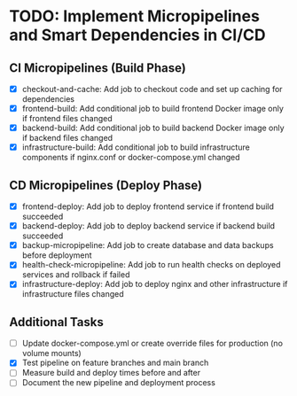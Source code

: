 # TODO: Implement Micropipelines and Smart Dependencies in CI/CD

## CI Micropipelines (Build Phase)
- [x] checkout-and-cache: Add job to checkout code and set up caching for dependencies
- [x] frontend-build: Add conditional job to build frontend Docker image only if frontend files changed
- [x] backend-build: Add conditional job to build backend Docker image only if backend files changed
- [x] infrastructure-build: Add conditional job to build infrastructure components if nginx.conf or docker-compose.yml changed

## CD Micropipelines (Deploy Phase)
- [x] frontend-deploy: Add job to deploy frontend service if frontend build succeeded
- [x] backend-deploy: Add job to deploy backend service if backend build succeeded
- [x] backup-micropipeline: Add job to create database and data backups before deployment
- [x] health-check-micropipeline: Add job to run health checks on deployed services and rollback if failed
- [x] infrastructure-deploy: Add job to deploy nginx and other infrastructure if infrastructure files changed

## Additional Tasks
- [ ] Update docker-compose.yml or create override files for production (no volume mounts)
- [x] Test pipeline on feature branches and main branch
- [ ] Measure build and deploy times before and after
- [ ] Document the new pipeline and deployment process

